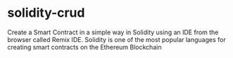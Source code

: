 # solidity-crud
Create a Smart Contract in a simple way in Solidity using an IDE from the browser called Remix IDE. Solidity is one of the most popular languages ​​for creating smart contracts on the Ethereum Blockchain
